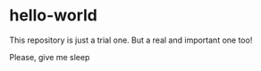 # hello-world

This repository is just a trial one. But a real and important one too!

Please, give me sleep
